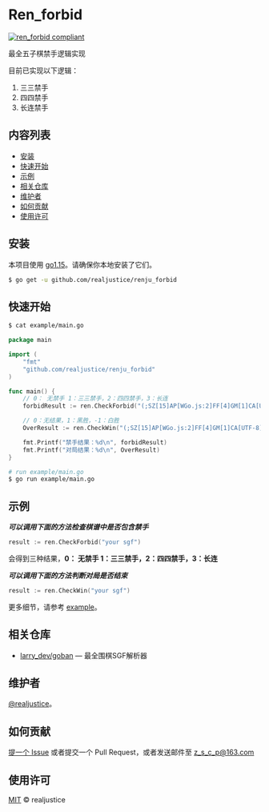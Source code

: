 # Ren_forbid

[![ren_forbid compliant](https://img.shields.io/badge/Ren_fobid-realjustice-green.svg)](https://github.com/realjustice/renju_forbid)

最全五子棋禁手逻辑实现

目前已实现以下逻辑：

1. 三三禁手
2. 四四禁手
3. 长连禁手

## 内容列表

- [安装](#安装)
- [快速开始](#快速开始)
- [示例](#示例)
- [相关仓库](#相关仓库)
- [维护者](#维护者)
- [如何贡献](#如何贡献)
- [使用许可](#使用许可)

## 安装

本项目使用 [go1.15](https://gomirrors.org/)。请确保你本地安装了它们。

```sh
$ go get -u github.com/realjustice/renju_forbid
```

## 快速开始

```sh
$ cat example/main.go
```

```go
package main

import (
	"fmt"
	"github.com/realjustice/renju_forbid"
)

func main() {
	// 0： 无禁手 1：三三禁手，2：四四禁手，3：长连
	forbidResult := ren.CheckForbid("(;SZ[15]AP[WGo.js:2]FF[4]GM[1]CA[UTF-8];B[dd];W[hd];B[de];W[ke];B[ci];W[li];B[df];W[lf];B[dg];W[mb];B[dh])")

	// 0：无结果，1：黑胜，-1：白胜
	OverResult := ren.CheckWin("(;SZ[15]AP[WGo.js:2]FF[4]GM[1]CA[UTF-8];B[dd];W[hd];B[de];W[ke];B[ci];W[li];B[df];W[lf];B[dg];W[mb];B[dh])")

	fmt.Printf("禁手结果：%d\n", forbidResult)
	fmt.Printf("对局结果：%d\n", OverResult)
}
```

```sh
# run example/main.go
$ go run example/main.go
```

## 示例

***可以调用下面的方法检查棋谱中是否包含禁手***

```go
result := ren.CheckForbid("your sgf")
```

会得到三种结果，**0： 无禁手 1：三三禁手，2：四四禁手，3：长连**

***可以调用下面的方法判断对局是否结束***

```go
result := ren.CheckWin("your sgf")
```

更多细节，请参考 [example](https://github.com/realjustice/renju_forbid/tree/master/example/)。

## 相关仓库

- [larry_dev/goban](https://gitee.com/larry_dev/goban?_from=gitee_search) —  最全围棋SGF解析器

## 维护者

[@realjustice](https://github.com/realjustice)。

## 如何贡献

[提一个 Issue](https://github.com/RichardLitt/standard-readme/issues/new) 或者提交一个 Pull Request，或者发送邮件至 [z_s_c_p@163.com](z_s_c_p@163.com)


## 使用许可

[MIT](LICENSE) © realjustice